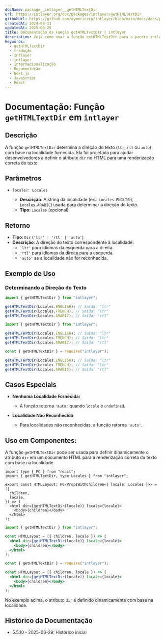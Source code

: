 ```yaml
---
docName: package__intlayer__getHTMLTextDir
url: https://intlayer.org/doc/packages/intlayer/getHTMLTextDir
githubUrl: https://github.com/aymericzip/intlayer/blob/main/docs/docs/pt/packages/intlayer/getHTMLTextDir.md
createdAt: 2024-08-11
updatedAt: 2025-06-29
title: Documentação da Função getHTMLTextDir | intlayer
description: Veja como usar a função getHTMLTextDir para o pacote intlayer
keywords:
  - getHTMLTextDir
  - tradução
  - Intlayer
  - intlayer
  - Internacionalização
  - Documentação
  - Next.js
  - JavaScript
  - React
---
```


# Documentação: Função `getHTMLTextDir` em `intlayer`

## Descrição

A função `getHTMLTextDir` determina a direção do texto (`ltr`, `rtl` ou `auto`) com base na localidade fornecida. Ela foi projetada para ajudar desenvolvedores a definir o atributo `dir` no HTML para uma renderização correta do texto.

## Parâmetros

- `locale?: Locales`

  - **Descrição**: A string da localidade (ex.: `Locales.ENGLISH`, `Locales.ARABIC`) usada para determinar a direção do texto.
  - **Tipo**: `Locales` (opcional)

## Retorno

- **Tipo**: `Dir` (`'ltr' | 'rtl' | 'auto'`)
- **Descrição**: A direção do texto correspondente à localidade:
  - `'ltr'` para idiomas da esquerda para a direita.
  - `'rtl'` para idiomas da direita para a esquerda.
  - `'auto'` se a localidade não for reconhecida.

## Exemplo de Uso

### Determinando a Direção do Texto

```typescript codeFormat="typescript"
import { getHTMLTextDir } from "intlayer";

getHTMLTextDir(Locales.ENGLISH); // Saída: "ltr"
getHTMLTextDir(Locales.FRENCH); // Saída: "ltr"
getHTMLTextDir(Locales.ARABIC); // Saída: "rtl"
```

```javascript codeFormat="esm"
import { getHTMLTextDir } from "intlayer";

getHTMLTextDir(Locales.ENGLISH); // Saída: "ltr"
getHTMLTextDir(Locales.FRENCH); // Saída: "ltr"
getHTMLTextDir(Locales.ARABIC); // Saída: "rtl"
```

```javascript codeFormat="commonjs"
const { getHTMLTextDir } = require("intlayer");

getHTMLTextDir(Locales.ENGLISH); // Saída: "ltr"
getHTMLTextDir(Locales.FRENCH); // Saída: "ltr"
getHTMLTextDir(Locales.ARABIC); // Saída: "rtl"
```

## Casos Especiais

- **Nenhuma Localidade Fornecida:**

  - A função retorna `'auto'` quando `locale` é `undefined`.

- **Localidade Não Reconhecida:**
  - Para localidades não reconhecidas, a função retorna `'auto'`.

## Uso em Componentes:

A função `getHTMLTextDir` pode ser usada para definir dinamicamente o atributo `dir` em um documento HTML para a renderização correta do texto com base na localidade.

```tsx codeFormat="typescript"
import type { FC } from "react";
import { getHTMLTextDir, type Locales } from "intlayer";

export const HTMLLayout: FC<PropsWithChildren<{ locale: Locales }>> = ({
  children,
  locale,
}) => (
  <html dir={getHTMLTextDir(locale)} locale={locale}>
    <body>{children}</body>
  </html>
);
```

```jsx codeFormat="esm"
import { getHTMLTextDir } from "intlayer";

const HTMLLayout = ({ children, locale }) => (
  <html dir={getHTMLTextDir(locale)} locale={locale}>
    <body>{children}</body>
  </html>
);
```

```jsx codeFormat="commonjs"
const { getHTMLTextDir } = require("intlayer");

const HTMLLayout = ({ children, locale }) => (
  <html dir={getHTMLTextDir(locale)} locale={locale}>
    <body>{children}</body>
  </html>
);
```

No exemplo acima, o atributo `dir` é definido dinamicamente com base na localidade.

## Histórico da Documentação

- 5.5.10 - 2025-06-29: Histórico inicial
